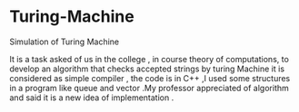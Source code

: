 # Turing-Machine
Simulation of Turing Machine

It is a task asked of us in the college , in course theory of computations, to develop an algorithm that checks accepted strings by turing Machine it is considered as simple compiler , the code is in C++ ,I used some structures in a program like queue and vector .My professor appreciated of algorithm and said it is a new idea of implementation .
